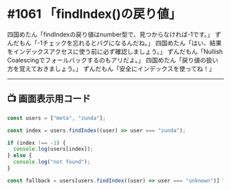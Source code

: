 # #1061 「findIndex()の戻り値」

四国めたん「findIndexの戻り値はnumber型で、見つからなければ-1です。」
ずんだもん「-1チェックを忘れるとバグになるんだね。」
四国めたん「はい、結果をインデックスアクセスに使う前に必ず確認しましょう。」
ずんだもん「Nullish Coalescingでフォールバックするのもアリだよ。」
四国めたん「戻り値の扱い方を覚えておきましょう。」
ずんだもん「安全にインデックスを使ってね！」

---

## 📺 画面表示用コード

```typescript
const users = ["meta", "zunda"];

const index = users.findIndex((user) => user === "zunda");

if (index !== -1) {
  console.log(users[index]);
} else {
  console.log("not found");
}

const fallback = users[users.findIndex((user) => user === "unknown")] ?? "anonymous";
```
